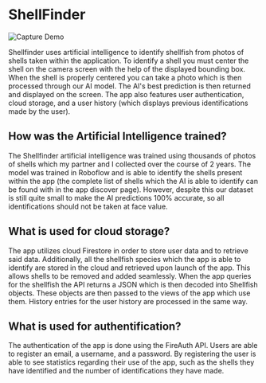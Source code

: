 # ShellFinder

![Capture Demo](Media/capture.move)

Shellfinder uses artificial intelligence to identify shellfish from photos of shells taken within the application. To identify a shell you must center the shell on the camera screen with the help of the displayed bounding box. When the shell is properly centered you can take a photo which is then processed through our AI model. The AI's best prediction is then returned and displayed on the screen. The app also features user authentication, cloud storage, and a user history (which displays previous identifications made by the user).

## How was the Artificial Intelligence trained?

The Shellfinder artificial intelligence was trained using thousands of photos of shells which my partner and I collected over the course of 2 years. The model was trained in Roboflow and is able to identify the shells present within the app (the complete list of shells which the AI is able to identify can be found with in the app discover page). However, despite this our dataset is still quite small to make the AI predictions 100% accurate, so all identifications should not be taken at face value.

## What is used for cloud storage?

The app utilizes cloud Firestore in order to store user data and to retrieve said data. Additionally, all the shellfish species which the app is able to identify are stored in the cloud and retrieved upon launch of the app. This allows shells to be removed and added seamlessly. When the app queries for the shellfish the API returns a JSON which is then decoded into Shellfish objects. These objects are then passed to the views of the app which use them. History entries for the user history are processed in the same way.

## What is used for authentification?

The authentication of the app is done using the FireAuth API. Users are able to register an email, a username, and a password. By registering the user is able to see statistics regarding their use of the app, such as the shells they have identified and the number of identifications they have made.
